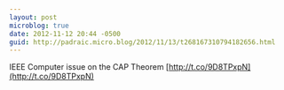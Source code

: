 ```yaml
---
layout: post
microblog: true
date: 2012-11-12 20:44 -0500
guid: http://padraic.micro.blog/2012/11/13/t268167310794182656.html
---
```

IEEE Computer issue on the CAP Theorem [http://t.co/9D8TPxpN](http://t.co/9D8TPxpN)

